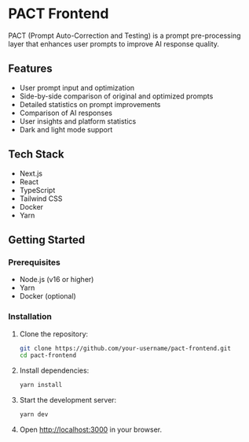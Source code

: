 # PACT Frontend

PACT (Prompt Auto-Correction and Testing) is a prompt pre-processing layer that enhances user prompts to improve AI response quality.

## Features

- User prompt input and optimization
- Side-by-side comparison of original and optimized prompts
- Detailed statistics on prompt improvements
- Comparison of AI responses
- User insights and platform statistics
- Dark and light mode support

## Tech Stack

- Next.js
- React
- TypeScript
- Tailwind CSS
- Docker
- Yarn

## Getting Started

### Prerequisites

- Node.js (v16 or higher)
- Yarn
- Docker (optional)

### Installation

1. Clone the repository:
   ```bash
   git clone https://github.com/your-username/pact-frontend.git
   cd pact-frontend
   ```

2. Install dependencies:
   ```bash
   yarn install
   ```

3. Start the development server:
   ```bash
   yarn dev
   ```

4. Open [http://localhost:3000](http://localhost:3000) in your browser.
